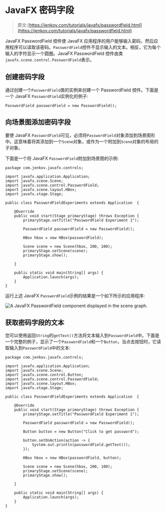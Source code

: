 # JavaFX 密码字段

> 原文:[https://jenkov.com/tutorials/javafx/passwordfield.html](https://jenkov.com/tutorials/javafx/passwordfield.html)

JavaFX PasswordField 控件使 JavaFX 应用程序的用户能够输入密码，然后应用程序可以读取该密码。`PasswordField`控件不显示输入的文本。相反，它为每个输入的字符显示一个圆圈。JavaFX PasswordField 控件由类`javafx.scene.control.PasswordField`表示。

## 创建密码字段

通过创建一个`PasswordField`类的实例来创建一个 PasswordField 控件。下面是一个 JavaFX `PasswordField`实例化的例子:

```
PasswordField passwordField = new PasswordField();

```

## 向场景图添加密码字段

要使 JavaFX `PasswordField`可见，必须将`PasswordField`对象添加到场景图形中。这意味着将其添加到一个`Scene`对象，或作为一个附加到`Scene`对象的布局的子对象。

下面是一个将 JavaFX `PasswordField`附加到场景图的示例:

```
package com.jenkov.javafx.controls;

import javafx.application.Application;
import javafx.scene.Scene;
import javafx.scene.control.PasswordField;
import javafx.scene.layout.HBox;
import javafx.stage.Stage;

public class PasswordFieldExperiments extends Application  {

    @Override
    public void start(Stage primaryStage) throws Exception {
        primaryStage.setTitle("PasswordField Experiment 1");

        PasswordField passwordField = new PasswordField();

        HBox hbox = new HBox(passwordField);

        Scene scene = new Scene(hbox, 200, 100);
        primaryStage.setScene(scene);
        primaryStage.show();

    }

    public static void main(String[] args) {
        Application.launch(args);
    }
}

```

运行上述 JavaFX `PasswordField`示例的结果是一个如下所示的应用程序:

![A JavaFX PasswordField component displayed in the scene graph.](../Images/826b717ca05ce5d0b1c39cab2e854650.png)

## 获取密码字段的文本

您可以使用返回`String`的`getText()`方法将文本输入到`PasswordField`中。下面是一个完整的例子，显示了一个`PasswordField`和一个`Button`，当点击按钮时，它读取输入到`PasswordField`中的文本:

```
package com.jenkov.javafx.controls;

import javafx.application.Application;
import javafx.scene.Scene;
import javafx.scene.control.Button;
import javafx.scene.control.PasswordField;
import javafx.scene.layout.HBox;
import javafx.stage.Stage;

public class PasswordFieldExperiments extends Application  {

    @Override
    public void start(Stage primaryStage) throws Exception {
        primaryStage.setTitle("PasswordField Experiment 1");

        PasswordField passwordField = new PasswordField();

        Button button = new Button("Click to get password");

        button.setOnAction(action -> {
            System.out.println(passwordField.getText());
        });

        HBox hbox = new HBox(passwordField, button);

        Scene scene = new Scene(hbox, 200, 100);
        primaryStage.setScene(scene);
        primaryStage.show();

    }

    public static void main(String[] args) {
        Application.launch(args);
    }
}

```